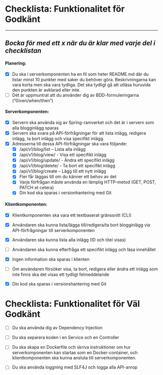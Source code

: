 # Checklista: Funktionalitet för Godkänt

---
_Bocka för med ett **x** när du
är klar med varje del i checklistan_
---


#### Planering:
- [X] Du ska i serverkomponenten ha en fil som heter README.md där du listar minst 10 punkter med saker du behöver göra. Beskrivningarna kan vara korta men ska vara tydliga. Det ska tydligt gå att utläsa huruvida den punkten är avklarad eller inte.
- [ ] Det är uppmuntrat att du använder dig av BDD-formuleringarna (”Given/when/then”)

#### Serverkomponenten:
- [X] Servern ska använda sig av Spring-ramverket och det är i servern som alla blogginlägg sparas
- [x] Servern ska svara på API-förfrågningar för att lista inlägg, redigera inlägg, ta bort inlägg och visa specifikt inlägg.
- [x] Adresserna till dessa API-förfrågningar ska vara följande:
  - [x] /api/v1/blog/list – Lista alla inlägg
  - [x] /api/v1/blog/view/<id> - Visa ett specifikt inlägg
  - [x] /api/v1/blog/update/<id> - Ändra ett specifikt inlägg
  - [x] /api/v1/blog/delete/<id> - Ta bort ett specifikt inlägg
  - [x] /api/v1/blog/create – Lägg till ett nytt inlägg
  - [x] Fler får läggas till om du känner ett behov av det
  - [x] Varje förfrågan måste använda en lämplig HTTP-metod (GET, POST, PATCH et cetera)
  - [x] Din kod ska sparas i versionhantering med Git

#### Klientkomponenten:
- [x] Klientkomponenten ska vara ett textbaserat gränssnitt (CLI)
- [x] Användaren ska kunna lista/lägga till/redigera/ta bort blogginlägg via API-förfrågningar till serverkomponenten
- [x] Användaren ska kunna lista alla inlägg (ID och titel visas)
- [ ] Användaren ska kunna efterfråga ett specifikt inlägg och läsa innehållet
- [x] Ingen information ska sparas i klienten
- [ ] Om användaren försöker visa, ta bort, redigera eller ändra ett inlägg som inte finns ska det visas ett tydligt felmeddelande
- [x] Din kod ska sparas i versionshantering med Git


# Checklista: Funktionalitet för Väl Godkänt
- [ ] Du ska använda dig av Dependency Injection
- [ ] Du ska separera koden i en Service och en Controller
- [ ] Du ska skapa en Dockerfile och skriva instruktioner om hur serverkomponenten kan startas som en Docker-container, och klientkomponenten ska kunna ansluta till serverkomponenten.
- [ ] Du ska använda loggning med SLF4J och logga alla API-anrop


